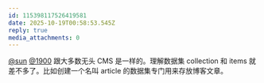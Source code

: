 ```yaml
---
id: 115398117526419581
date: 2025-10-19T00:58:53.545Z
reply: true
media_attachments: 0
---
```


<p><span class="h-card" translate="no"><a href="https://jiong.us/@sun" class="u-url mention" rel="nofollow noopener" target="_blank">@<span>sun</span></a></span> <span class="h-card" translate="no"><a href="https://social.1900.live/@1900" class="u-url mention" rel="nofollow noopener" target="_blank">@<span>1900</span></a></span> 跟大多数无头 CMS 是一样的。理解数据集 collection 和 items 就差不多了。比如创建一个名叫 article 的数据集专门用来存放博客文章。</p>
